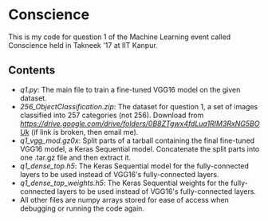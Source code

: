 # Conscience

This is my code for question 1 of the Machine Learning event called Conscience held in Takneek '17 at IIT Kanpur.

Contents
--------

* *q1.py*: The main file to train a fine-tuned VGG16 model on the given dataset.
* *256_ObjectClassification.zip*: The dataset for question 1, a set of images classified into 257 categories (not 256). Download from *https://drive.google.com/drive/folders/0B8ZTgwx4fdLua1RIM3RxNG5BOUk* (if link is broken, then email me).
* *q1_vgg_mod.gz0x*: Split parts of a tarball containing the final fine-tuned VGG16 model, a Keras Sequential model. Concatenate the split parts into one .tar.gz file and then extract it.
* *q1_dense_top.h5*: The Keras Sequential model for the fully-connected layers to be used instead of VGG16's fully-connected layers.
* *q1_dense_top_weights.h5*: The Keras Sequential weights for the fully-connected layers to be used instead of VGG16's fully-connected layers.
* All other files are numpy arrays stored for ease of access when debugging or running the code again.
